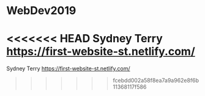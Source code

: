 # WebDev2019
<<<<<<< HEAD
 Sydney Terry 
 https://first-website-st.netlify.com/
=======
Sydney Terry
https://first-website-st.netlify.com/
>>>>>>> fcebdd002a58f8ea7a9a962e8f6b11368117f586
